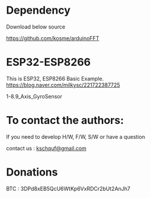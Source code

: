 # Dependency

  Download below source
  
  https://github.com/kosme/arduinoFFT

# ESP32-ESP8266

   This is ESP32, ESP8266 Basic Example. 
   https://blog.naver.com/milkysc/221722387725
   
   1-8.9_Axis_GyroSensor

# To contact the authors:

If you need to develop H/W, F/W, S/W or have a question

contact us : kschquf@gmail.com


# Donations

BTC : 3DPd8xEB5QcU6WtKp6VxRDCr2bUt2AnJh7
